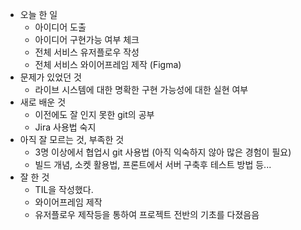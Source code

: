 - 오늘 한 일
    - 아이디어 도출
    - 아이디어 구현가능 여부 체크
    - 전체 서비스 유저플로우 작성
    - 전체 서비스 와이어프레임 제작 (Figma)
- 문제가 있었던 것
    - 라이브 시스템에 대한 명확한 구현 가능성에 대한 실현 여부
- 새로 배운 것
    - 이전에도 잘 인지 못한 git의 공부
    - Jira 사용법 숙지
- 아직 잘 모르는 것, 부족한 것
    - 3명 이상에서 협업시 git 사용법 (아직 익숙하지 않아 많은 경험이 필요)
    - 빌드 개념, 소켓 활용법, 프론트에서 서버 구축후 테스트 방법 등...
- 잘 한 것
    - TIL을 작성했다.
    - 와이어프레임 제작
    - 유저플로우 제작등을 통하여 프로젝트 전반의 기초를 다졌음음